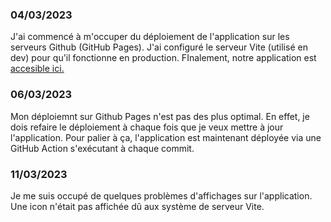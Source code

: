 ### 04/03/2023
J'ai commencé à m'occuper du déploiement de l'application sur les serveurs Github (GitHub Pages).
J'ai configuré le serveur Vite (utilisé en dev) pour qu'il fonctionne en production.
FInalement, notre application est [accesible ici.](https://tanguyfox.github.io/2023_Projet_Tutore_Application_Web_3D/)

### 06/03/2023
Mon déploiemnt sur Github Pages n'est pas des plus optimal. En effet, je dois refaire le déploiement à chaque fois que je veux mettre à jour l'application.
Pour palier à ça, l'application est maintenant déployée via une GitHub Action s'exécutant à chaque commit.

### 11/03/2023
Je me suis occupé de quelques problèmes d'affichages sur l'application. Une icon n'était pas affichée dû aux système de serveur Vite.